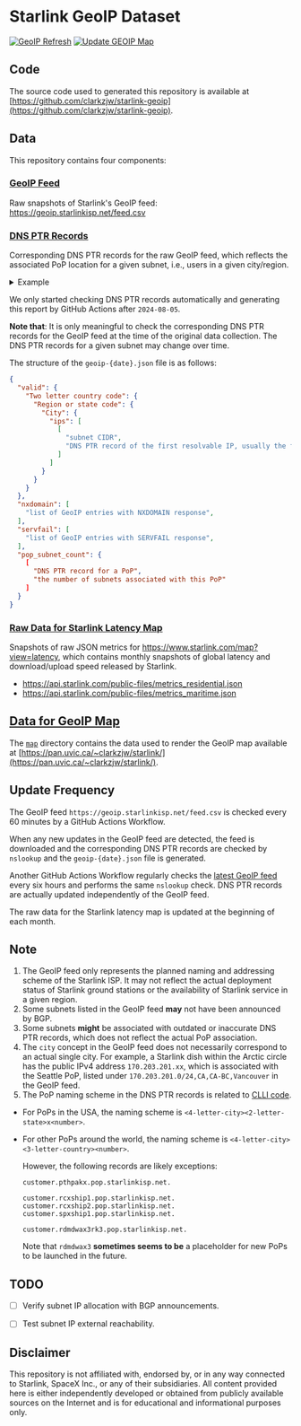 # Starlink GeoIP Dataset

[![GeoIP Refresh](https://github.com/clarkzjw/starlink-geoip/actions/workflows/geoip_feed_refresh.yaml/badge.svg)](https://github.com/clarkzjw/starlink-geoip/actions/workflows/geoip_feed_refresh.yaml) [![Update GEOIP Map](https://github.com/clarkzjw/starlink-geoip/actions/workflows/update_map.yaml/badge.svg)](https://github.com/clarkzjw/starlink-geoip/actions/workflows/update_map.yaml)

## Code

The source code used to generated this repository is available at [https://github.com/clarkzjw/starlink-geoip](https://github.com/clarkzjw/starlink-geoip).

## Data

This repository contains four components:

### [GeoIP Feed](./feed/)

Raw snapshots of Starlink's GeoIP feed: https://geoip.starlinkisp.net/feed.csv

### [DNS PTR Records](./geoip/)

Corresponding DNS PTR records for the raw GeoIP feed, which reflects the associated PoP location for a given subnet, i.e., users in a given city/region.

<details>
  <summary>Example</summary>

The GeoIP feed lists `98.97.32.0/24,US,US-WA,Seattle`.

Using `nslookup 98.97.32.1` returns

```
1.32.97.98.in-addr.arpa name = customer.sttlwax1.pop.starlinkisp.net.
```

which means the Starlink users with public IPv4 addresses within the subnet `98.97.32.0/24` are associated with the PoP location in Seattle.
</details>

We only started checking DNS PTR records automatically and generating this report by GitHub Actions after `2024-08-05`.

**Note that**: It is only meaningful to check the corresponding DNS PTR records for the GeoIP feed at the time of the original data collection. The DNS PTR records for a given subnet may change over time.

The structure of the `geoip-{date}.json` file is as follows:

```json
{
  "valid": {
    "Two letter country code": {
      "Region or state code": {
        "City": {
          "ips": [
            [
              "subnet CIDR",
              "DNS PTR record of the first resolvable IP, usually the first IP in the subnet"
            ]
          ]
        }
      }
    }
  },
  "nxdomain": [
    "list of GeoIP entries with NXDOMAIN response",
  ],
  "servfail": [
    "list of GeoIP entries with SERVFAIL response",
  ],
  "pop_subnet_count": {
    [
      "DNS PTR record for a PoP",
      "the number of subnets associated with this PoP"
    ]
  }
}
```

### [Raw Data for Starlink Latency Map](./latency/)

Snapshots of raw JSON metrics for https://www.starlink.com/map?view=latency, which contains monthly snapshots of global latency and download/upload speed released by Starlink.

* https://api.starlink.com/public-files/metrics_residential.json
* https://api.starlink.com/public-files/metrics_maritime.json

## [Data for GeoIP Map](./map/)

The [`map`](./map) directory contains the data used to render the GeoIP map available at [https://pan.uvic.ca/~clarkzjw/starlink/](https://pan.uvic.ca/~clarkzjw/starlink/).

## Update Frequency

The GeoIP feed `https://geoip.starlinkisp.net/feed.csv` is checked every 60 minutes by a GitHub Actions Workflow.

When any new updates in the GeoIP feed are detected, the feed is downloaded and the corresponding DNS PTR records are checked by `nslookup` and the `geoip-{date}.json` file is generated.

Another GitHub Actions Workflow regularly checks the [latest GeoIP feed](https://raw.githubusercontent.com/clarkzjw/starlink-geoip-data/refs/heads/master/feed/feed-latest.csv) every six hours and performs the same `nslookup` check. DNS PTR records are actually updated independently of the GeoIP feed.

The raw data for the Starlink latency map is updated at the beginning of each month.

## Note

1. The GeoIP feed only represents the planned naming and addressing scheme of the Starlink ISP. It may not reflect the actual deployment status of Starlink ground stations or the availability of Starlink service in a given region.
2. Some subnets listed in the GeoIP feed **may** not have been announced by BGP.
3. Some subnets **might** be associated with outdated or inaccurate DNS PTR records, which does not reflect the actual PoP association.
4. The `city` concept in the GeoIP feed does not necessarily correspond to an actual single city. For example, a Starlink dish within the Arctic circle has the public IPv4 address `170.203.201.xx`, which is associated with the Seattle PoP, listed under `170.203.201.0/24,CA,CA-BC,Vancouver` in the GeoIP feed.
5. The PoP naming scheme in the DNS PTR records is related to [CLLI code](https://en.wikipedia.org/wiki/CLLI_code).

  + For PoPs in the USA, the naming scheme is `<4-letter-city><2-letter-state>x<number>`.
  + For other PoPs around the world, the naming scheme is `<4-letter-city><3-letter-country><number>`.

    However, the following records are likely exceptions:

    ```
    customer.pthpakx.pop.starlinkisp.net.

    customer.rcxship1.pop.starlinkisp.net.
    customer.rcxship2.pop.starlinkisp.net.
    customer.spxship1.pop.starlinkisp.net.

    customer.rdmdwax3rk3.pop.starlinkisp.net.
    ```

    Note that `rdmdwax3` **sometimes seems to be** a placeholder for new PoPs to be launched in the future.

## TODO

- [ ] Verify subnet IP allocation with BGP announcements.
- [ ] Test subnet IP external reachability.


## Disclaimer

This repository is not affiliated with, endorsed by, or in any way connected to Starlink, SpaceX Inc., or any of their subsidiaries. All content provided here is either independently developed or obtained from publicly available sources on the Internet and is for educational and informational purposes only.
